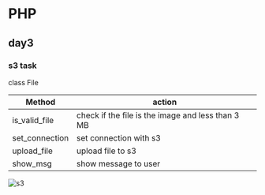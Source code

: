 # PHP

## day3 
### s3 task

class File 

| Method |  action |
| --- | --- |
| is_valid_file | check if the file is the image and less than 3 MB |
| set_connection | set connection with s3  |
| upload_file | upload file to s3 |
| show_msg | show message to user  |



![s3](https://user-images.githubusercontent.com/78925756/224777303-67d7b4ca-946e-4c1f-bc7a-1249a48d42e7.jpeg)
